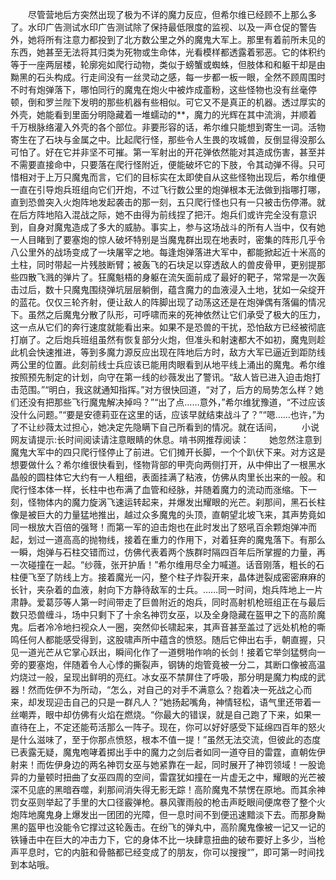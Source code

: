 　　尽管营地后方突然出现了极为不详的魔力反应，但希尔维已经顾不上那么多了。水印广告测试水印广告测试除了保持最低限度的监视、以及一声仓促的警告外，她将所有注意力都投到了北方数公里之外的魔鬼大军上。那里有着前所未见的东西，她甚至无法将其归类为死物或生命体，光看模样都透露着邪恶。它的体积约等于一座两层楼，轮廓宛如爬行动物，类似于螃蟹或蜘蛛，但肢体和和躯干却是由黝黑的石头构成。行走间没有一丝灵动之感，每一步都一板一眼，全然不顾周围时不时有炮弹落下，哪怕同行的魔鬼在炮火中被炸成齑粉，这些怪物也没有丝毫停顿，倒和罗兰陛下发明的那些机器有些相似。可它又不是真正的机器。透过厚实的外壳，她能看到里面分明隐藏着一堆蠕动的**，魔力的光辉在其中流淌，并顺着千万根脉络灌入外壳的各个部位。非要形容的话，希尔维只能想到寄生一词。活物寄生在了石块与金属之中。比起爬行怪，那些令人生畏的攻城兽，反倒显得没那么可怕了。好在它并非坚不可摧。第一军射出的开花弹依然能对其造成伤害，甚至并不需要直接命中，只要落在爬行怪附近，便能破坏它的下肢，令其动弹不得。只可惜相对于上万只魔鬼而言，它们的目标实在太即使自从这些怪物出现后，希尔维便一直在引导炮兵班组向它们开炮，不过飞行数公里的炮弹根本无法做到指哪打哪，直到恐兽突入火炮阵地发起袭击的那一刻，五只爬行怪也只有一只被击伤停滞。就在后方阵地陷入混战之际，她不由得为前线捏了把汗。炮兵们或许完全没有意识到，自身对魔鬼造成了多大的威胁。事实上，参与这场战斗的所有人当中，仅有她一人目睹到了要塞炮的惊人破坏特别是当魔鬼群出现在地表时，密集的阵形几乎令八公里外的战场变成了一块屠宰之地。每逢炮弹落进大军中，都能掀起近十米高的土柱，同时带起一片残肢断臂；被轰飞的石块足以穿透敌人的兽皮骨甲，更别提那些四散飞溅的弹片了。狂魔魁梧的身躯在流矢面前成了最好的靶子，常常是一次轰击过后，数十只魔鬼围绕弹坑层层躺倒，蕴含魔力的血液浸入土地，犹如一朵绽开的蓝花。仅仅三轮齐射，便让敌人的阵脚出现了动荡这还是在炮弹偶有落偏的情况下。虽然之后魔鬼分散了队形，可呼啸而来的死神依然让它们承受了极大的压力，这一点从它们的奔行速度就能看出来。如果不是恐兽的干扰，恐怕敌方已经被彻底打崩了。之后炮兵班组虽然有恢复部分火炮，但准头和射速都大不如初，魔鬼则趁此机会快速推进，等到多魔力源反应出现在阵地后方时，敌方大军已逼近到距防线两公里的位置。此刻前线士兵应该已能用肉眼看到从地平线上涌出的魔鬼。希尔维按照预先制定的计划，向守在第一线的纱薇发出了警讯。“敌人皆已进入迫击炮打击范围。”“明白，我这就通知指挥。”对方很快回道，“对了，后方的局势怎么样？她们还没有把那些飞行魔鬼解决掉吗？”“出了点……意外，”希尔维犹豫道，“不过应该没什么问题。”“要是安德莉亚在这里的话，应该早就结束战斗了？”“嗯……也许，”为了不让纱薇太过担心，她决定先隐瞒下自己所看到的情况。就在话间，
　　小说网友请提示:长时间阅读请注意眼睛的休息。啃书网推荐阅读：
　　她忽然注意到魔鬼大军中的四只爬行怪停止了前进。它们摊开长脚，一个个趴伏下来。对方这是想要做什么？希尔维很快看到，怪物背部的甲壳向两侧打开，从中伸出了一根黑水晶般的圆柱体它大约有一人粗细，表面挂满了粘液，仿佛从肉里长出来的一般。和爬行怪本体一样，长柱中也布满了血管和经脉，并随着魔力的流动而涨缩。下一刻，怪物体内的魔力旋涡飞速运转起来，并爆发出耀眼的光芒。刹那间，黑石长柱像是被巨大的力量猛地推出，越过众多魔鬼的头顶，直朝望北坡飞来，其声势竟如同一根放大百倍的强弩！而第一军的迫击炮也在此时发出了怒吼百余颗炮弹冲而起，划过一道高高的抛物线，接着在重力的作用下，对着狂奔的魔鬼落下。有那么一瞬，炮弹与石柱交错而过，仿佛代表着两个族群时隔四百年后所掌握的力量，再一次碰撞在一起。“纱薇，张开护盾！”希尔维用尽全力喊道。话音刚落，粗长的石柱便飞至了防线上方。接着魔光一闪，整个柱子炸裂开来，晶体迸裂成密密麻麻的长针，夹杂着的血液，射向下方静待敌军的士兵。……同一时间，炮兵阵地上一片肃静。爱葛莎等人第一时间带走了巨兽附近的炮兵，同时高射机枪班组正在与最后数只恐兽缠斗，场中只剩下了十余名神罚女巫，以及全身隐藏在盔甲之下的高阶魔鬼。后者冷冷地扫视众人一圈，突然仰长啸起来，其声音甚至盖过了远处机枪的嘶鸣任何人都能感受得到，这股啸声所中蕴含的愤怒。随后它伸出右手，朝直握，只见一道光芒从它掌心跃出，瞬间化作了一道劈啪作响的长剑！接着它举剑猛劈向一旁的要塞炮，伴随着令人心悸的撕裂声，钢铸的炮管竟被一分二，其断口像被高温灼烧过一般，呈现出鲜明的亮红。冰女巫不禁屏住了呼吸，那分明是魔力构成的武器！然而佐伊不为所动，“怎么，对自己的对手不满意么？抱着决一死战之心而来，却发现迎击自己的只是一群凡人？”她扬起嘴角，神情轻松，语气里还带着一丝嘲弄，眼中却仿佛有火焰在燃烧。“你最大的错误，就是自己跑了下来，如果一直待在上，不定还能苟活那么一阵子。现在，你可以好好感受下延绵四百年的怒火是什么滋味了，至于你那点愤怒，根本不值一提！”虽然无法交流，但彼此的态度已表露无疑，魔鬼咆哮着掷出手中的魔力之剑后者如同一道夺目的雷霆，直朝佐伊射来！而佐伊身边的两名神罚女巫与她紧靠在一起，同时展开了神罚领域！一股诡异的力量顿时扭曲了女巫四周的空间，雷霆犹如撞在一片虚无之中，耀眼的光芒被深不见底的黑暗吞噬，刹那间消失得无影无踪！高阶魔鬼不禁愣在原地。而其余神罚女巫则举起了手里的大口径霰弹枪。暴风骤雨般的枪击声眨眼间便席卷了整个火炮阵地魔鬼身上爆发出一团团的光障，但一息时间不到便迅速黯淡下去。而那身黝黑的盔甲也没能令它撑过这轮轰击。在纷飞的弹丸中，高阶魔鬼像被一记又一记的铁锤击中在巨大的冲击力下，它的身体不比一块肆意扭曲的破布要好上多少，当枪声平息时，它的内脏和骨骼都已经变成了的朋友，你可以搜搜“”，即可第一时间找到本站哦。